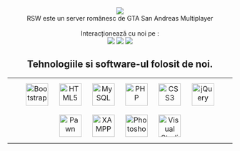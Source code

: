 <div align="center"><img src="https://i.imgur.com/2j8j54g.png"></div>

<div align="center">RSW este un server românesc de GTA San Andreas Multiplayer</div>  
  
<br>
<div align="center">Interacționează cu noi pe :
  <Br>
    <a href="http://rsw-server.ro/discord"><img src="https://img.shields.io/discord/841781551917432854?color=%235865F2&label=Discord" /></a> 
    <a href="https://www.instagram.com/rsw_samp/"><img src="https://img.shields.io/badge/Instagram-E4405F?logo=instagram&logoColor=white"></a> 
    <a href="https://www.youtube.com/@sixxt"><img src="https://img.shields.io/badge/Youtube-f00?logo=youtube&logoColor=white"></a>
</div>  


  ## <div align="center">  Tehnologiile si software-ul folosit de noi.  </div> 
<div align="center"><table><tr><td valign="top" width="50%">

<div align="center">  
<a href="https://getbootstrap.com/docs/3.4/javascript/" target="_blank"><img style="margin: 10px" src="https://profilinator.rishav.dev/skills-assets/bootstrap-plain.svg" alt="Bootstrap" height="50" /></a>  
<a href="https://en.wikipedia.org/wiki/HTML5" target="_blank"><img style="margin: 10px" src="https://profilinator.rishav.dev/skills-assets/html5-original-wordmark.svg" alt="HTML5" height="50" /></a>  
<a href="https://www.mysql.com/" target="_blank"><img style="margin: 10px" src="https://profilinator.rishav.dev/skills-assets/mysql-original-wordmark.svg" alt="MySQL" height="50" /></a>  
<a href="https://www.php.net/" target="_blank"><img style="margin: 10px" src="https://profilinator.rishav.dev/skills-assets/php-original.svg" alt="PHP" height="50" /></a>  
<a href="https://www.w3schools.com/css/" target="_blank"><img style="margin: 10px" src="https://profilinator.rishav.dev/skills-assets/css3-original-wordmark.svg" alt="CSS3" height="50" /></a>  
<a href="https://jquery.com/" target="_blank"><img style="margin: 10px" src="https://profilinator.rishav.dev/skills-assets/jquery.png" alt="jQuery" height="50" /></a>
<a href="#" target="_blank"><img style="margin: 10px" src="https://i.imgur.com/2CVqSVQ.png" alt="Pawn" height="50"></a>
<a href="https://www.apachefriends.org/" target="_blank"><img style="margin: 10px" src="https://profilinator.rishav.dev/skills-assets/xampp.png" alt="XAMPP" height="50" /></a>  
<a href="https://www.adobe.com/in/products/photoshop.html" target="_blank"><img style="margin: 10px" src="https://profilinator.rishav.dev/skills-assets/photoshop-plain.svg" alt="Photoshop" height="50" /></a>  
<a href="#" target="_blank"><img style="margin: 10px" src="https://upload.wikimedia.org/wikipedia/commons/thumb/9/9a/Visual_Studio_Code_1.35_icon.svg/2048px-Visual_Studio_Code_1.35_icon.svg.png" alt="Visual Studio Code" height="50" /></a>
</div>

  </td>
  </tr></table>  </div>

<br/>  
